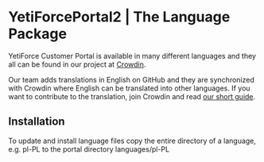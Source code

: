 # YetiForcePortal2 | The Language Package

YetiForce Customer Portal is available in many different languages and they all can be found in our project at [Crowdin](https://crowdin.com/project/yetiforceportal2). 

Our team adds translations in English on GitHub and they are synchronized with Crowdin where English can be translated into other languages. If you want to contribute to the translation, join Crowdin and read [our short guide](https://yetiforce.com/en/knowledge-base/documentation/implementer-documentation/item/adding-translations-via-crowdin). 

## Installation

To update and install language files copy the entire directory of a language, e.g. pl-PL to the portal directory  languages/pl-PL 
